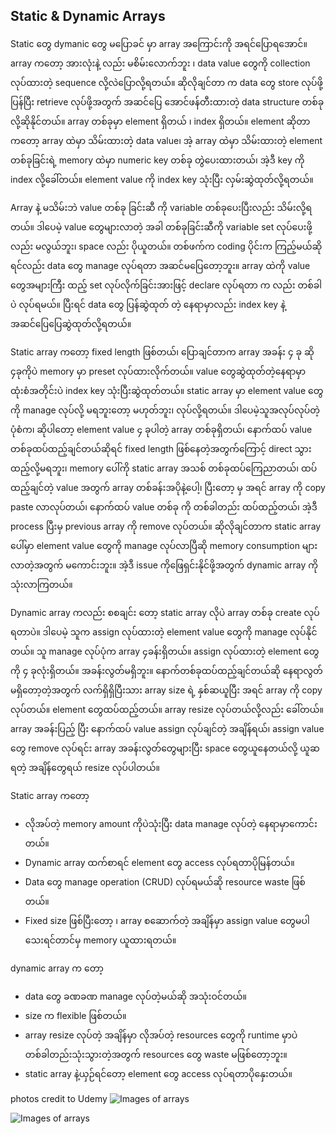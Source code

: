 ## Static & Dynamic Arrays

Static တွေ dymanic တွေ မပြောခင် မှာ array အကြောင်းကို အရင်ပြောရအောင်။ array ကတော့ အားလုံးနဲ့ လည်း မစိမ်းလောက်ဘူး ၊ data value တွေကို collection လုပ်ထားတဲ့ sequence လို့လဲပြောလို့ရတယ်။ ဆိုလိုချင်တာ က data တွေ store လုပ်ဖို့ ပြန်ပြီး retrieve လုပ်ဖို့အတွက် အဆင်ပြေ အောင်ဖန်တီးထားတဲ့ data structure တစ်ခုလို့ဆိုနိုင်တယ်။ array တစ်ခုမှာ element ရှိတယ် ၊ index ရှိတယ်။ element ဆိုတာကတော့ array ထဲမှာ သိမ်းထားတဲ့ data value၊ အဲ့ array ထဲမှာ သိမ်းထားတဲ့ element တစ်ခုခြင်းရဲ့ memory ထဲမှာ numeric key တစ်ခု တွဲပေးထားတယ်၊ အဲ့ဒီ key ကို index လို့ခေါ်တယ်။ element value ကို index key သုံးပြီး လှမ်းဆွဲထုတ်လို့ရတယ်။

Array နဲ့ မသိမ်းဘဲ value တစ်ခု ခြင်းဆီ ကို variable တစ်ခုပေးပြီးလည်း သိမ်းလို့ရတယ်။ ဒါပေမဲ့ value တွေများလာတဲ့ အခါ တစ်ခုခြင်းဆီကို variable set လုပ်ပေးဖို့လည်း မလွယ်ဘူး၊ space လည်း ပိုယူတယ်။ တစ်ဖက်က coding ပိုင်းက ကြည့်မယ်ဆိုရင်လည်း data တွေ manage လုပ်ရတာ အဆင်မပြေတော့ဘူး။ array ထဲကို value တွေအများကြီး ထည့် set လုပ်လိုက်ခြင်းအားဖြင့် declare လုပ်ရတာ က လည်း တစ်ခါပဲ လုပ်ရမယ်။ ပြီးရင် data တွေ ပြန်ဆွဲထုတ် တဲ့ နေရာမှာလည်း index key နဲ့ အဆင်ပြေပြေဆွဲထုတ်လို့ရတယ်။

Static array ကတော့ fixed length ဖြစ်တယ်၊ ပြောချင်တာက array အခန်း ၄ ခု ဆို ၄ခုကိုပဲ memory မှာ preset လုပ်ထားလိုက်တယ်။ value တွေဆွဲထုတ်တဲ့နေရာမှာ ထုံးစံအတိုင်းပဲ index key သုံးပြီးဆွဲထုတ်တယ်။ static array မှာ element value တွေကို manage လုပ်လို့ မရဘူးတော့ မဟုတ်ဘူး၊ လုပ်လို့ရတယ်။ ဒါပေမဲ့သူအလုပ်လုပ်တဲ့ ပုံစံက၊ ဆိုပါတော့ element value ၄ ခုပါတဲ့ array တစ်ခုရှိတယ်၊ နောက်ထပ် value တစ်ခုထပ်ထည့်ချင်တယ်ဆိုရင် fixed length ဖြစ်နေတဲ့အတွက်ကြောင့် direct သွားထည့်လို့မရဘူး၊ memory ပေါ်ကို static array အသစ် တစ်ခုထပ်ကြေညာတယ်၊ ထပ်ထည့်ချင်တဲ့ value အတွက် array တစ်ခန်းအပိုနဲ့ပေါ့၊ ပြီးတော့ မှ အရင် array ကို copy paste လာလုပ်တယ်၊ နောက်ထပ် value တစ်ခု ကို တစ်ခါတည်း ထပ်ထည့်တယ်၊ အဲ့ဒီ process ပြီးမှ previous array ကို remove လုပ်တယ်။ ဆိုလိုချင်တာက static array ပေါ်မှာ element value တွေကို manage လုပ်လာပြီဆို memory consumption များလာတဲ့အတွက် မကောင်းဘူး။ အဲ့ဒီ issue ကိုဖြေရှင်းနိုင်ဖို့အတွက် dynamic array ကို သုံးလာကြတယ်။

Dynamic array ကလည်း စစချင်း တော့ static array လိုပဲ array တစ်ခု create လုပ်ရတာပဲ။ ဒါပေမဲ့ သူက assign လုပ်ထားတဲ့ element value တွေကို manage လုပ်နိုင်တယ်။ သူ manage လုပ်ပုံက array ၄ခန်းရှိတယ်။ assign လုပ်ထားတဲ့ element တွေကို ၄ ခုလုံးရှိတယ်။ အခန်းလွတ်မရှိဘူး။ နောက်တစ်ခုထပ်ထည့်ချင်တယ်ဆို နေရာလွတ်မရှိတော့တဲ့အတွက် လက်ရှိရှိပြီးသား array size ရဲ့ နှစ်ဆယူပြီး အရင် array ကို copy လုပ်တယ်။ element တွေထပ်ထည့်တယ်။ array resize လုပ်တယ်လို့လည်း ခေါ်တယ်။ array အခန်းပြည့် ပြီး နောက်ထပ် value assign လုပ်ချင်တဲ့ အချိန်ရယ်၊ assign value တွေ remove လုပ်ရင်း array အခန်းလွတ်တွေများပြီး space တွေယူနေတယ်လို့ ယူဆရတဲ့ အချိန်တွေရယ် resize လုပ်ပါတယ်။

Static array ကတော့
-	လိုအပ်တဲ့ memory amount ကိုပဲသုံးပြီး data manage လုပ်တဲ့ နေရာမှာကောင်းတယ်။
-	Dynamic array ထက်စာရင် element တွေ access လုပ်ရတာပိုမြန်တယ်။
-	Data တွေ manage operation (CRUD) လုပ်ရမယ်ဆို resource waste ဖြစ်တယ်။
-	Fixed size ဖြစ်ပြီးတော့ ၊ array စဆောက်တဲ့ အချိန်မှာ assign value တွေမပါသေးရင်တာင်မှ memory ယူထားရတယ်။

 dynamic array က တော့
-	data တွေ ခဏခဏ manage လုပ်တဲ့မယ်ဆို အသုံးဝင်တယ်။
-	size က flexible ဖြစ်တယ်။
-	array resize လုပ်တဲ့ အချိန်မှာ လိုအပ်တဲ့ resources တွေကို runtime မှာပဲ တစ်ခါတည်းသုံးသွားတဲ့အတွက် resources တွေ waste မဖြစ်တော့ဘူး။
-	static array နဲ့ယှဉ်ရင်တော့ element တွေ access လုပ်ရတာပိုနှေးတယ်။

photos credit to Udemy
![Images of arrays](https://raw.githubusercontent.com/HlaingTinHtun/Data-Structure-Algorithm-In-Burmese-Explanations/master/medias/static%20%26%20dynamic%20arrays/static%20array.png)

![Images of arrays](https://raw.githubusercontent.com/HlaingTinHtun/Data-Structure-Algorithm-In-Burmese-Explanations/master/medias/static%20%26%20dynamic%20arrays/dynamic%20array.png)
